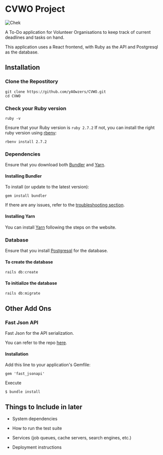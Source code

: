 # CVWO Project

![Chek](https://imgur.com/a/T84cyen.jpg)

A To-Do application for Volunteer Organisations to keep track of current deadlines and tasks on hand.

This application uses a React frontend, with Ruby as the API and Postgresql as the database.

## Installation

### Clone the Repostitory

```
git clone https://github.com/yAOwzers/CVWO.git
cd CVWO
```

### Check your Ruby version

```
ruby -v
```

Ensure that your Ruby version is `ruby 2.7.2`
If not, you can install the right ruby version using [rbenv](https://github.com/rbenv/rbenv):

```
rbenv install 2.7.2
```

### Dependencies

Ensure that you download both [Bundler](https://github.com/rubygems/bundler) and [Yarn](https://classic.yarnpkg.com/en/docs/install#windows-stable).

#### Installing Bundler

To install (or update to the latest version):

```
gem install bundler
```

If there are any issues, refer to the [troubleshooting section](https://github.com/rubygems/bundler).

#### Installing Yarn

You can install [Yarn](https://classic.yarnpkg.com/en/docs/install#windows-stable) following the steps on the website.

### Database

Ensure that you install [Postgresql](https://www.postgresql.org/) for the database.

#### To create the database

```
rails db:create
```

#### To initialize the database

```
rails db:migrate
```

## Other Add Ons

### Fast Json API

Fast Json for the API serialization.

You can refer to the repo [here](https://github.com/Netflix/fast_jsonapi).

#### Installation

Add this line to your application's Gemfile:

```
gem 'fast_jsonapi'
```

Execute

```
$ bundle install
```

## Things to Include in later

- System dependencies

- How to run the test suite

- Services (job queues, cache servers, search engines, etc.)

- Deployment instructions

